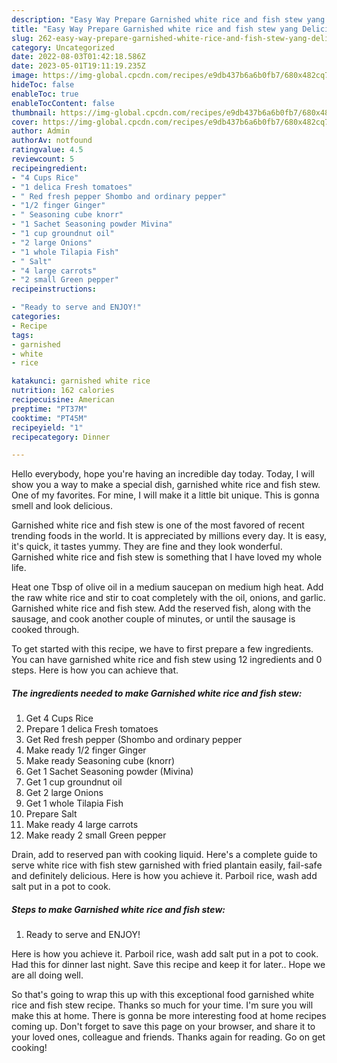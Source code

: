 ```yaml
---
description: "Easy Way Prepare Garnished white rice and fish stew yang Delicious"
title: "Easy Way Prepare Garnished white rice and fish stew yang Delicious"
slug: 262-easy-way-prepare-garnished-white-rice-and-fish-stew-yang-delicious
category: Uncategorized
date: 2022-08-03T01:42:18.586Z
date: 2023-05-01T19:11:19.235Z
image: https://img-global.cpcdn.com/recipes/e9db437b6a6b0fb7/680x482cq70/garnished-white-rice-and-fish-stew-recipe-main-photo.jpg
hideToc: false
enableToc: true
enableTocContent: false
thumbnail: https://img-global.cpcdn.com/recipes/e9db437b6a6b0fb7/680x482cq70/garnished-white-rice-and-fish-stew-recipe-main-photo.jpg
cover: https://img-global.cpcdn.com/recipes/e9db437b6a6b0fb7/680x482cq70/garnished-white-rice-and-fish-stew-recipe-main-photo.jpg
author: Admin
authorAv: notfound
ratingvalue: 4.5
reviewcount: 5
recipeingredient:
- "4 Cups Rice"
- "1 delica Fresh tomatoes"
- " Red fresh pepper Shombo and ordinary pepper"
- "1/2 finger Ginger"
- " Seasoning cube knorr"
- "1 Sachet Seasoning powder Mivina"
- "1 cup groundnut oil"
- "2 large Onions"
- "1 whole Tilapia Fish"
- " Salt"
- "4 large carrots"
- "2 small Green pepper"
recipeinstructions:

- "Ready to serve and ENJOY!"
categories:
- Recipe
tags:
- garnished
- white
- rice

katakunci: garnished white rice 
nutrition: 162 calories
recipecuisine: American
preptime: "PT37M"
cooktime: "PT45M"
recipeyield: "1"
recipecategory: Dinner

---
```



Hello everybody, hope you're having an incredible day today. Today, I will show you a way to make a special dish, garnished white rice and fish stew. One of my favorites. For mine, I will make it a little bit unique. This is gonna smell and look delicious.

Garnished white rice and fish stew is one of the most favored of recent trending foods in the world. It is appreciated by millions every day. It is easy, it's quick, it tastes yummy. They are fine and they look wonderful. Garnished white rice and fish stew is something that I have loved my whole life.

Heat one Tbsp of olive oil in a medium saucepan on medium high heat. Add the raw white rice and stir to coat completely with the oil, onions, and garlic. Garnished white rice and fish stew. Add the reserved fish, along with the sausage, and cook another couple of minutes, or until the sausage is cooked through.


To get started with this recipe, we have to first prepare a few ingredients. You can have garnished white rice and fish stew using 12 ingredients and 0 steps. Here is how you can achieve that.

<!--inarticleads1-->

##### The ingredients needed to make Garnished white rice and fish stew:

1. Get 4 Cups Rice
1. Prepare 1 delica Fresh tomatoes
1. Get  Red fresh pepper (Shombo and ordinary pepper
1. Make ready 1/2 finger Ginger
1. Make ready  Seasoning cube (knorr)
1. Get 1 Sachet Seasoning powder (Mivina)
1. Get 1 cup groundnut oil
1. Get 2 large Onions
1. Get 1 whole Tilapia Fish
1. Prepare  Salt
1. Make ready 4 large carrots
1. Make ready 2 small Green pepper


Drain, add to reserved pan with cooking liquid. Here&#39;s a complete guide to serve white rice with fish stew garnished with fried plantain easily, fail-safe and definitely delicious. Here is how you achieve it. Parboil rice, wash add salt put in a pot to cook. 

<!--inarticleads2-->

##### Steps to make Garnished white rice and fish stew:


1. Ready to serve and ENJOY!

Here is how you achieve it. Parboil rice, wash add salt put in a pot to cook. Had this for dinner last night. Save this recipe and keep it for later.. Hope we are all doing well. 

So that's going to wrap this up with this exceptional food garnished white rice and fish stew recipe. Thanks so much for your time. I'm sure you will make this at home. There is gonna be more interesting food at home recipes coming up. Don't forget to save this page on your browser, and share it to your loved ones, colleague and friends. Thanks again for reading. Go on get cooking!
